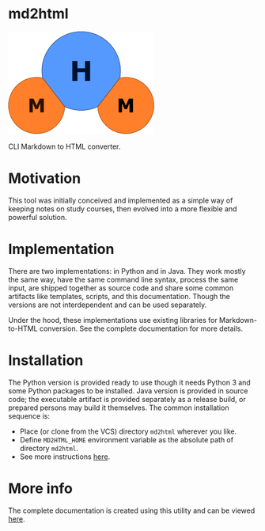 
# md2html

![](doc/pict/logo.png)

CLI Markdown to HTML converter.

# Motivation

This tool was initially conceived and implemented as a simple way of keeping notes on study
courses, then evolved into a more flexible and powerful solution.

# Implementation

There are two implementations: in Python and in Java. They work mostly the same way, have the
same command line syntax, process the same input, are shipped together as source code and share
some common artifacts like templates, scripts, and this documentation. Though the versions are not
interdependent and can be used separately.

Under the hood, these implementations use existing libraries for Markdown-to-HTML conversion.
See the complete documentation for more details.

# Installation

The Python version is provided ready to use though it needs Python 3 and some Python packages to
be installed. Java version is provided in source code; the executable artifact is provided
separately as a release build, or prepared persons may build it themselves. The common
installation sequence is:

- Place (or clone from the VCS) directory `md2html` wherever you like.
- Define `MD2HTML_HOME` environment variable as the absolute path of directory `md2html`.
- See more instructions [here](https://arctrong.github.io/md2html/readme.html).

# More info

The complete documentation is created using this utility and can be viewed
[here](https://arctrong.github.io/md2html/readme.html).
